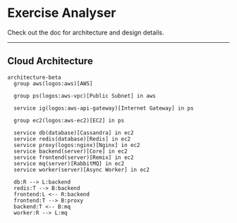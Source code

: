 # Exercise Analyser

Check out the doc for architecture and design details.



---

## Cloud Architecture

```mermaid
architecture-beta
  group aws(logos:aws)[AWS]

  group ps(logos:aws-vpc)[Public Subnet] in aws

  service ig(logos:aws-api-gateway)[Internet Gateway] in ps

  group ec2(logos:aws-ec2)[EC2] in ps

  service db(database)[Cassandra] in ec2
  service redis(database)[Redis] in ec2
  service proxy(logos:nginx)[Nginx] in ec2
  service backend(server)[Core] in ec2
  service frontend(server)[Remix] in ec2
  service mq(server)[RabbitMQ] in ec2
  service worker(server)[Async Worker] in ec2

  db:R --> L:backend
  redis:T --> B:backend
  frontend:L <-- R:backend
  frontend:T --> B:proxy
  backend:T <-- B:mq
  worker:R --> L:mq
```